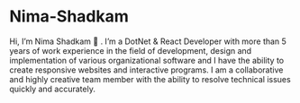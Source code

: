 # Nima-Shadkam

Hi, I’m Nima Shadkam 👋
. I’m a DotNet & React Developer with more than 5 years of work experience in the field of development, design and implementation of various organizational software and I have the ability to create responsive websites and interactive programs. I am a collaborative and highly creative team member with the ability to resolve technical issues quickly and accurately.
